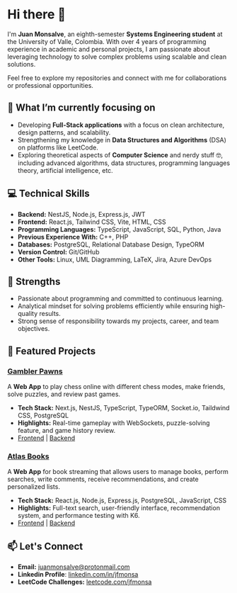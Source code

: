 # Hi there 👋  

I'm **Juan Monsalve**, an eighth-semester **Systems Engineering student** at the University of Valle, Colombia. With over 4 years of programming experience in academic and personal projects, I am passionate about leveraging technology to solve complex problems using scalable and clean solutions.  

Feel free to explore my repositories and connect with me for collaborations or professional opportunities.  

## 🌟 What I’m currently focusing on  
- Developing **Full-Stack applications** with a focus on clean architecture, design patterns, and scalability.  
- Strengthening my knowledge in **Data Structures and Algorithms** (DSA) on platforms like LeetCode.  
- Exploring theoretical aspects of **Computer Science** and nerdy stuff 🤓, including advanced algorithms, data structures, programming languages theory, artificial intelligence, etc.

## 💻 Technical Skills  
- **Backend:** NestJS, Node.js, Express.js, JWT  
- **Frontend:** React.js, Tailwind CSS, Vite, HTML, CSS  
- **Programming Languages:** TypeScript, JavaScript, SQL, Python, Java  
- **Previous Experience With:** C++, PHP  
- **Databases:** PostgreSQL, Relational Database Design, TypeORM  
- **Version Control:** Git/GitHub  
- **Other Tools:** Linux, UML Diagramming, LaTeX, Jira, Azure DevOps  

## 🚀 Strengths  
- Passionate about programming and committed to continuous learning.  
- Analytical mindset for solving problems efficiently while ensuring high-quality results.  
- Strong sense of responsibility towards my projects, career, and team objectives.

## 🌟 Featured Projects  

### [Gambler Pawns](https://gambler-pawns-frontend-staging.up.railway.app/)
A **Web App** to play chess online with different chess modes, make friends, solve puzzles, and review past games.  
- **Tech Stack:** Next.js, NestJS, TypeScript, TypeORM, Socket.io, Taildwind CSS, PostgreSQL
- **Highlights:** Real-time gameplay with WebSockets, puzzle-solving feature, and game history review.  
- [Frontend](https://github.com/amg1114/gambler-pawns-frontend) | [Backend](https://github.com/amg1114/gambler-pawns-backend)

### [Atlas Books](https://atlasbooks.netlify.app/)  
A **Web App** for book streaming that allows users to manage books, perform searches, write comments, receive recommendations, and create personalized lists.  
- **Tech Stack:** React.js, Node.js, Express.js, PostgreSQL, JavaScript, CSS  
- **Highlights:** Full-text search, user-friendly interface, recommendation system, and performance testing with K6.  
- [Frontend](https://github.com/jfmonsa/atlasBooks-front) | [Backend](https://github.com/JSebastianMarin/AtlasBooks-back)

## 📫 Let's Connect  
- **Email:** [juanmonsalve@protonmail.com](mailto:juanmonsalve@protonmail.com)
- **Linkedin Profile**: [linkedin.com/in/jfmonsa](https://linkedin.com/in/jfmonsa)
- **LeetCode Challenges:** [leetcode.com/jfmonsa](https://leetcode.com/jfmonsa)  
